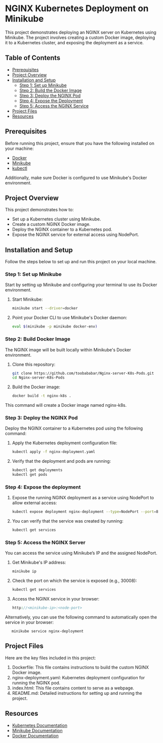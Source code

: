 # NGINX Kubernetes Deployment on Minikube

This project demonstrates deploying an NGINX server on Kubernetes using Minikube. The project involves creating a custom Docker image, deploying it to a Kubernetes cluster, and exposing the deployment as a service.

## Table of Contents
- [Prerequisites](#prerequisites)
- [Project Overview](#project-overview)
- [Installation and Setup](#installation-and-setup)
  - [Step 1: Set up Minikube](#step-1-set-up-minikube)
  - [Step 2: Build the Docker Image](#step-2-build-the-docker-image)
  - [Step 3: Deploy the NGINX Pod](#step-3-deploy-the-nginx-pod)
  - [Step 4: Expose the Deployment](#step-4-expose-the-deployment)
  - [Step 5: Access the NGINX Service](#step-5-access-the-nginx-service)
- [Project Files](#project-files)
- [Resources](#resources)

## Prerequisites

Before running this project, ensure that you have the following installed on your machine:
- [Docker](https://docs.docker.com/get-docker/)
- [Minikube](https://minikube.sigs.k8s.io/docs/start/)
- [kubectl](https://kubernetes.io/docs/tasks/tools/install-kubectl/)

Additionally, make sure Docker is configured to use Minikube's Docker environment.

## Project Overview

This project demonstrates how to:
- Set up a Kubernetes cluster using Minikube.
- Create a custom NGINX Docker image.
- Deploy the NGINX container to a Kubernetes pod.
- Expose the NGINX service for external access using NodePort.

## Installation and Setup

Follow the steps below to set up and run this project on your local machine.

### Step 1: Set up Minikube

Start by setting up Minikube and configuring your terminal to use its Docker environment.

1. Start Minikube:
   ```bash
   minikube start --driver=docker
   
2. Point your Docker CLI to use Minikube's Docker daemon:
   ```bash
   eval $(minikube -p minikube docker-env)

### Step 2: Build Docker Image

The NGINX image will be built locally within Minikube's Docker environment.

1. Clone this repository:
   ```bash
   git clone https://github.com/toobababar/Nginx-server-K8s-Pods.git
   cd Nginx-server-K8s-Pods

2. Build the Docker image:
   ```bash
   docker build -t nginx-k8s .

This command will create a Docker image named nginx-k8s.

### Step 3: Deploy the NGINX Pod

Deploy the NGINX container to a Kubernetes pod using the following command:

1. Apply the Kubernetes deployment configuration file:
   ```bash
   kubectl apply -f nginx-deployment.yaml

2. Verify that the deployment and pods are running:
   ```bash
   kubectl get deployments
   kubectl get pods

### Step 4: Expose the deployment

1. Expose the running NGINX deployment as a service using NodePort to allow external access:

   ```bash
   kubectl expose deployment nginx-deployment --type=NodePort --port=80

3. You can verify that the service was created by running:

   ```bash
   kubectl get services


### Step 5: Access the NGINX Server

You can access the service using Minikube’s IP and the assigned NodePort.

1. Get Minikube's IP address:

   ```bash
   minikube ip

2. Check the port on which the service is exposed (e.g., 30008):

   ```bash
   kubectl get services

3. Access the NGINX service in your browser:

   ```php
   http://<minikube-ip>:<node-port>

Alternatively, you can use the following command to automatically open the service in your browser:

       minikube service nginx-deployment

## Project Files

Here are the key files included in this project:

1. Dockerfile: This file contains instructions to build the custom NGINX Docker image.
2. nginx-deployment.yaml: Kubernetes deployment configuration for running the NGINX pod.
3. index.html: This file contains content to serve as a webpage.
4. README.md: Detailed instructions for setting up and running the project.

## Resources

- [Kubernetes Documentation](https://kubernetes.io/docs/home/)
- [Minikube Documentation](https://minikube.sigs.k8s.io/docs/)
- [Docker Documentation](https://docs.docker.com/)





